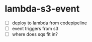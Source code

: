 # lambda-s3-event

- [ ] deploy to lambda from codepipeline
- [ ] event triggers from s3
- [ ] where does sqs fit in?
